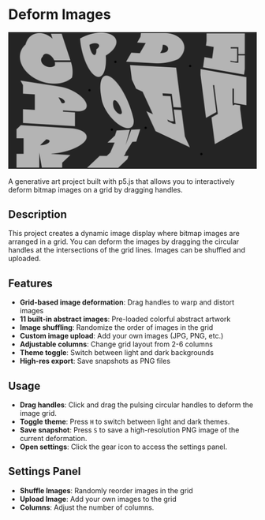 # Deform Images

![Deform Images Screenshot](./readme-images/deform-type.png)

A generative art project built with p5.js that allows you to interactively deform bitmap images on a grid by dragging handles.

## Description

This project creates a dynamic image display where bitmap images are arranged in a grid. You can deform the images by dragging the circular handles at the intersections of the grid lines. Images can be shuffled and uploaded.

## Features

- **Grid-based image deformation**: Drag handles to warp and distort images
- **11 built-in abstract images**: Pre-loaded colorful abstract artwork
- **Image shuffling**: Randomize the order of images in the grid
- **Custom image upload**: Add your own images (JPG, PNG, etc.)
- **Adjustable columns**: Change grid layout from 2-6 columns
- **Theme toggle**: Switch between light and dark backgrounds
- **High-res export**: Save snapshots as PNG files

## Usage

- **Drag handles**: Click and drag the pulsing circular handles to deform the image grid.
- **Toggle theme**: Press `H` to switch between light and dark themes.
- **Save snapshot**: Press `S` to save a high-resolution PNG image of the current deformation.
- **Open settings**: Click the gear icon to access the settings panel.

## Settings Panel

- **Shuffle Images**: Randomly reorder images in the grid
- **Upload Image**: Add your own images to the grid
- **Columns**: Adjust the number of columns.
